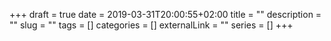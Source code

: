 +++ 
draft = true
date = 2019-03-31T20:00:55+02:00
title = ""
description = ""
slug = "" 
tags = []
categories = []
externalLink = ""
series = []
+++
